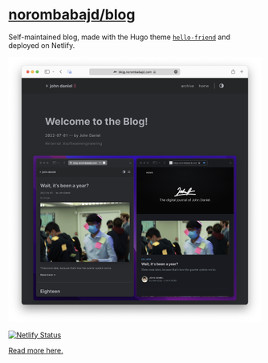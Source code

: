 # [norombabajd/blog](https://blog.norombabajd.com)
Self-maintained blog, made with the Hugo theme [`hello-friend`](https://github.com/panr/hugo-theme-hello-friend#how-to-run-your-site) and deployed on Netlify.

[![blog](https://raw.githubusercontent.com/norombabajd/blog/main/static/demo.png)](https://blog.norombabajd.com/posts/hello-world/)

[![Netlify Status](https://api.netlify.com/api/v1/badges/9d64dc20-5e48-4d89-8cd0-65494543db2f/deploy-status)](https://app.netlify.com/sites/norombabajd-blog/deploys)

[Read more here.](https://blog.norombabajd.com/posts/hello-world/)
